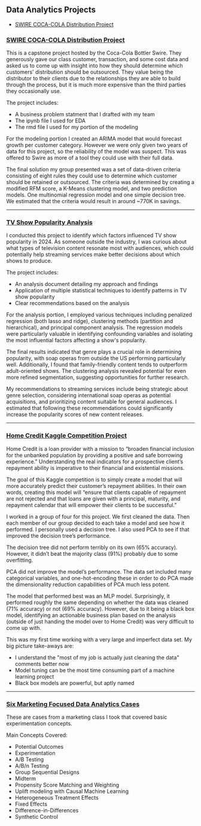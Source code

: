 

## Data Analytics Projects

- [SWIRE COCA-COLA Distribution Project](swire_distribution.md)

### [SWIRE COCA-COLA Distribution Project](https://github.com/asdelis/asdelis.github.io/tree/main/data_analytics_projects/swire_distribution_project)

This is a capstone project hosted by the Coca-Cola Bottler Swire. They generously gave our class customer, transaction, and some cost data and asked us to come up with insight into how they should determine which customers' distribution should be outsourced. They value being the distributor to their clients due to the relationships they are able to build through the process, but it is much more expensive than the third parties they occasionally use.

The project includes:

- A business problem statment that I drafted with my team
- The ipynb file I used for EDA
- The rmd file I used for my portion of the modeling

For the modeling portion I created an ARIMA model that would forecast growth per customer category. However we were only given two years of data for this project, so the reliability of the model was suspect. This was offered to Swire as more of a tool they could use with their full data.

The final solution my group presented was a set of data-driven criteria consisting of eight rules they could use to determine which customer should be retained or outsourced. The criteria was determined by creating a modified RFM score, a K-Means clustering model, and two prediction models. One multinomial regression model and one simple decision tree. We estimated that the criteria would result in around ~770K in savings.

---

### [TV Show Popularity Analysis](https://github.com/asdelis/asdelis.github.io/tree/main/data_analytics_projects/tv_popularity_analysis)

I conducted this project to identify which factors influenced TV show popularity in 2024. As someone outside the industry, I was curious about what types of television content resonate most with audiences, which could potentially help streaming services make better decisions about which shows to produce.

The project includes:

- An analysis document detailing my approach and findings
- Application of multiple statistical techniques to identify patterns in TV show popularity
- Clear recommendations based on the analysis

For the analysis portion, I employed various techniques including penalized regression (both lasso and ridge), clustering methods (partition and hierarchical), and principal component analysis. The regression models were particularly valuable in identifying confounding variables and isolating the most influential factors affecting a show's popularity.

The final results indicated that genre plays a crucial role in determining popularity, with soap operas from outside the US performing particularly well. Additionally, I found that family-friendly content tends to outperform adult-oriented shows. The clustering analysis revealed potential for even more refined segmentation, suggesting opportunities for further research.

My recommendations to streaming services include being strategic about genre selection, considering international soap operas as potential acquisitions, and prioritizing content suitable for general audiences. I estimated that following these recommendations could significantly increase the popularity scores of new content releases.

---

### [Home Credit Kaggle Competition Project](https://github.com/asdelis/asdelis.github.io/tree/main/data_analytics_projects/home_credit_kaggle_competition)

Home Credit is a loan provider with a mission to “broaden financial inclusion for the unbanked population by providing a positive and safe borrowing experience.” Understanding the real indicators for a prospective client’s repayment ability is imperative to their financial and existential missions.

The goal of this Kaggle competition is to simply create a model that will more accurately predict their customer’s repayment abilities. In their own words, creating this model will “ensure that clients capable of repayment are not rejected and that loans are given with a principal, maturity, and repayment calendar that will empower their clients to be successful.”

I worked in a group of four for this project. We first cleaned the data. Then each member of our group decided to each take a model and see how it performed. I personally used a decision tree. I also used PCA to see if that improved the decision tree’s performance.

The decision tree did not perform terribly on its own (65% accuracy). However, it didn’t beat the majority class (91%) probably due to some overfitting.

PCA did not improve the model’s performance. The data set included many categorical variables, and one-hot-encoding these in order to do PCA made the dimensionality reduction capabilities of PCA much less potent.

The model that performed best was an MLP model. Surprisingly, it performed roughly the same depending on whether the data was cleaned (71% accuracy) or not (69% accuracy). However, due to it being a black box model, identifying an actionable business plan based on the analysis (outside of just handing the model over to Home Credit) was very difficult to come up with.

This was my first time working with a very large and imperfect data set. My big picture take-aways are:
- I understand the "most of my job is actually just cleaning the data" comments better now
- Model tuning can be the most time consuming part of a machine learning project
- Black box models are powerful, but aptly named

---

### [Six Marketing Focused Data Analytics Cases](https://github.com/asdelis/asdelis.github.io/tree/main/data_analytics_projects/marketing_analytics_cases)

These are cases from a marketing class I took that covered basic experimentation concepts.

Main Concepts Covered:
- Potential Outcomes
- Experimentation
- A/B Testing
- A/B/n Testing
- Group Sequential Designs
- Midterm
- Propensity Score Matching and Weighting
- Uplift modeling with Causal Machine Learning
- Heterogeneous Treatment Effects
- Fixed Effects
- Difference-in-Differences
- Synthetic Control 



